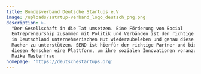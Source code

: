```yaml
---
title: Bundesverband Deutsche Startups e.V
image: /uploads/satrtup-verband_logo_deutsch_png.png
description: >-
  "Der Gesellschaft in die Tat umsetzen. Eine Förderung von Social
  Entrepreneurship zusammen mit Politik und Verbänden ist der richtige Weg, um
  in Deutschland unternehmerischen Mut wiederzubeleben und genau diese kreativen
  Macher zu unterstützen. SEND ist hierfür der richtige Partner und bietet eben
  diesen Menschen eine Plattform, um ihre sozialen Innovationen voranzutreiben.“
  Maike Masterfrau
homepage: 'https://deutschestartups.org'
---
```


